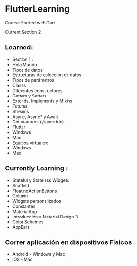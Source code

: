# FlutterLearning

Course Started with Dart.

Current Section 2
## Learned:
* Section 1 :
* Hola Mundo
* Tipos de datos
* Estructuras de colección de datos
* Tipos de parámetros
* Clases
* Diferentes constructores
* Getters y Setters
* Extends, Implements y Mixins
* Futures
* Streams
* Async, Async* y Await
* Decoradores (@override)
* Flutter
* Windows
* Mac
* Equipos virtuales:
* Windows
* Mac

## Currently Learning : 
* Stateful y Stateless Widgets
* Scaffold
* FloatingActionButtons
* Column
* Widgets personalizados
* Constantes
* MaterialApp
* Introducción a Material Design 3
* Color Schemes
* AppBars

## Correr aplicación en dispositivos Físicos

* Android - Windows y Mac
* iOS - Mac
